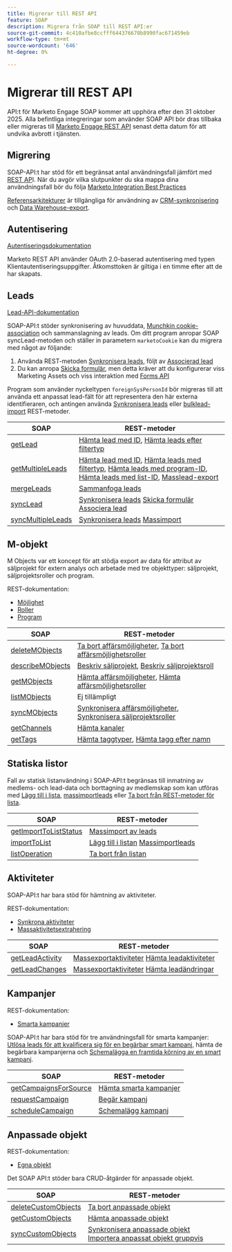 ```yaml
---
title: Migrerar till REST API
feature: SOAP
description: Migrera från SOAP till REST API:er
source-git-commit: 4c410afbe8ccfff644376670b8990fac671459eb
workflow-type: tm+mt
source-wordcount: '646'
ht-degree: 0%

---
```



# Migrerar till REST API

API:t för Marketo Engage SOAP kommer att upphöra efter den 31 oktober 2025. Alla befintliga integreringar som använder SOAP API bör dras tillbaka eller migreras till [Marketo Engage REST API](https://experienceleague.adobe.com/en/docs/marketo-developer/marketo/rest/rest-api) senast detta datum för att undvika avbrott i tjänsten.

## Migrering

SOAP-API:t har stöd för ett begränsat antal användningsfall jämfört med [REST AP](https://experienceleague.adobe.com/en/docs/marketo-developer/marketo/rest/rest-api)I. När du avgör vilka slutpunkter du ska mappa dina användningsfall bör du följa [Marketo Integration Best Practices ](https://experienceleague.adobe.com/en/docs/marketo-developer/marketo/rest/marketo-integration-best-practices)

[Referensarkitekturer](https://experienceleague.adobe.com/en/docs/marketo-developer/marketo/rest/reference-architectures) är tillgängliga för användning av [CRM-synkronisering](https://experienceleague.adobe.com/docs/marketo-developer/assets/sync-architecture-whitepaper.pdf?lang=en) och [Data Warehouse-export](https://experienceleague.adobe.com/docs/marketo-developer/assets/reference_architecture.pdf?lang=en).

## Autentisering

[Autentiseringsdokumentation](https://experienceleague.adobe.com/en/docs/marketo-developer/marketo/rest/authentication)

Marketo REST API använder OAuth 2.0-baserad autentisering med typen Klientautentiseringsuppgifter. Åtkomsttoken är giltiga i en timme efter att de har skapats.

## Leads

[Lead-API-dokumentation](https://experienceleague.adobe.com/en/docs/marketo-developer/marketo/rest/lead-database/leads)

SOAP-API:t stöder synkronisering av huvuddata, [Munchkin cookie-association](https://experienceleague.adobe.com/en/docs/marketo-developer/marketo/javascriptapi/leadtracking/lead-tracking) och sammanslagning av leads. Om ditt program anropar SOAP syncLead-metoden och ställer in parametern `marketoCookie` kan du migrera med något av följande:

1. Använda REST-metoden [Synkronisera leads](https://developer.adobe.com/marketo-apis/api/mapi/#operation/syncLeadUsingPOST), följt av [Associerad lead](https://developer.adobe.com/marketo-apis/api/mapi/#operation/associateLeadUsingPOST)
2. Du kan anropa [Skicka formulär](https://experienceleague.adobe.com/en/docs/marketo-developer/marketo/rest/lead-database/leads&quot;%20\l%20&quot;submit-form), men detta kräver att du konfigurerar viss Marketing Assets och viss interaktion med [Forms API](https://experienceleague.adobe.com/en/docs/marketo-developer/marketo/rest/assets/forms)

Program som använder nyckeltypen `foreignSysPersonId` bör migreras till att använda ett anpassat lead-fält för att representera den här externa identifieraren, och antingen använda [Synkronisera leads](https://experienceleague.adobe.com/en/docs/marketo-developer/marketo/rest/lead-database/leads#create-and-update) eller [bulklead-import](https://experienceleague.adobe.com/en/docs/marketo-developer/marketo/rest/bulk-import/bulk-lead-import) REST-metoder.

| SOAP | REST-metoder |
| --- | --- |
| [getLead](https://experienceleague.adobe.com/en/docs/marketo-developer/marketo/soap/leads/getlead) | [Hämta lead med ID](https://developer.adobe.com/marketo-apis/api/mapi/#operation/getLeadByIdUsingGET), [Hämta leads efter filtertyp](https://developer.adobe.com/marketo-apis/api/mapi/#operation/getLeadsByFilterUsingGET) |
| [getMultipleLeads](https://experienceleague.adobe.com/en/docs/marketo-developer/marketo/soap/leads/getmultipleleads) | [Hämta lead med ID](https://developer.adobe.com/marketo-apis/api/mapi/#operation/getLeadByIdUsingGET), [Hämta leads med filtertyp](https://developer.adobe.com/marketo-apis/api/mapi/#operation/getLeadsByFilterUsingGET), [Hämta leads med program-ID](https://developer.adobe.com/marketo-apis/api/mapi/#operation/getLeadsByProgramIdUsingGET), [Hämta leads med list-ID](https://developer.adobe.com/marketo-apis/api/mapi/#operation/getLeadsByListIdUsingGET), [Masslead-export](https://developer.adobe.com/marketo-apis/api/mapi/#tag/Bulk-Export-Leads) |
| [mergeLeads](https://experienceleague.adobe.com/en/docs/marketo-developer/marketo/soap/leads/mergeleads) | [Sammanfoga leads](https://developer.adobe.com/marketo-apis/api/mapi/#operation/mergeLeadsUsingPOST) |
| [syncLead](https://experienceleague.adobe.com/en/docs/marketo-developer/marketo/soap/leads/synclead) | [Synkronisera leads](https://developer.adobe.com/marketo-apis/api/mapi/#operation/syncLeadUsingPOST) [Skicka formulär](https://developer.adobe.com/marketo-apis/api/mapi/#operation/SubmitFormUsingPOST) [Associera lead](https://developer.adobe.com/marketo-apis/api/mapi/#operation/associateLeadUsingPOST) |
| [syncMultipleLeads](https://experienceleague.adobe.com/en/docs/marketo-developer/marketo/soap/leads/syncmultipleleads) | [Synkronisera leads](https://developer.adobe.com/marketo-apis/api/mapi/#operation/syncLeadUsingPOST) [Massimport](https://developer.adobe.com/marketo-apis/api/mapi/#tag/Bulk-Import-Leads) |

## M-objekt

M Objects var ett koncept för att stödja export av data för attribut av säljprojekt för extern analys och arbetade med tre objekttyper: säljprojekt, säljprojektsroller och program.

REST-dokumentation:

- [Möjlighet](https://experienceleague.adobe.com/en/docs/marketo-developer/marketo/rest/lead-database/opportunities)
- [Roller](https://experienceleague.adobe.com/en/docs/marketo-developer/marketo/rest/lead-database/opportunity-roles)
- [Program](https://experienceleague.adobe.com/en/docs/marketo-developer/marketo/rest/assets/programs)

| SOAP | REST-metoder |
| --- | --- |
| [deleteMObjects](https://experienceleague.adobe.com/en/docs/marketo-developer/marketo/soap/marketo-objects/deletemobjects) | [Ta bort affärsmöjligheter](https://developer.adobe.com/marketo-apis/api/mapi/#operation/deleteOpportunitiesUsingPOST), [Ta bort affärsmöjlighetsroller](https://developer.adobe.com/marketo-apis/api/mapi/#operation/deleteOpportunityRolesUsingPOST) |
| [describeMObjects](https://experienceleague.adobe.com/en/docs/marketo-developer/marketo/soap/marketo-objects/describemobject) | [Beskriv säljprojekt](https://developer.adobe.com/marketo-apis/api/mapi/#operation/describeUsingGET_4), [Beskriv säljprojektsroll](https://developer.adobe.com/marketo-apis/api/mapi/#operation/describeOpportunityRoleUsingGET) |
| [getMObjects](https://experienceleague.adobe.com/en/docs/marketo-developer/marketo/soap/marketo-objects/getmobjects) | [Hämta affärsmöjligheter](https://developer.adobe.com/marketo-apis/api/mapi/#operation/getOpportunitiesUsingGET), [Hämta affärsmöjlighetsroller](https://developer.adobe.com/marketo-apis/api/mapi/#operation/describeOpportunityRoleUsingGET) |
| [listMObjects](https://experienceleague.adobe.com/en/docs/marketo-developer/marketo/soap/marketo-objects/listmobjects) | Ej tillämpligt |
| [syncMObjects](https://experienceleague.adobe.com/en/docs/marketo-developer/marketo/soap/marketo-objects/syncmobjects) | [Synkronisera affärsmöjligheter](https://developer.adobe.com/marketo-apis/api/mapi/#operation/syncOpportunitiesUsingPOST), [Synkronisera säljprojektsroller](https://developer.adobe.com/marketo-apis/api/mapi/#operation/syncOpportunityRolesUsingPOST) |
| [getChannels](https://experienceleague.adobe.com/en/docs/marketo-developer/marketo/soap/programs/getchannels) | [Hämta kanaler](https://developer.adobe.com/marketo-apis/api/asset/#operation/getAllChannelsUsingGET) |
| [getTags](https://experienceleague.adobe.com/en/docs/marketo-developer/marketo/soap/programs/gettags) | [Hämta taggtyper](https://developer.adobe.com/marketo-apis/api/asset/#operation/getTagTypesUsingGET), [Hämta tagg efter namn](https://developer.adobe.com/marketo-apis/api/asset/#operation/getTagByNameUsingGET) |

## Statiska listor

Fall av statisk listanvändning i SOAP-API:t begränsas till inmatning av medlems- och lead-data och borttagning av medlemskap som kan utföras med [Lägg till i lista](https://developer.adobe.com/marketo-apis/api/mapi/#operation/addLeadsToListUsingPOST), [massimportleads](https://experienceleague.adobe.com/en/docs/marketo-developer/marketo/rest/bulk-import/bulk-lead-import) eller [Ta bort från REST-metoder för lista](https://developer.adobe.com/marketo-apis/api/mapi/#operation/removeLeadsFromListUsingDELETE).

| SOAP | REST-metoder |
| --- | --- |
| [getImportToListStatus](https://experienceleague.adobe.com/en/docs/marketo-developer/marketo/soap/static-lists/getimporttoliststatus) | [Massimport av leads](https://developer.adobe.com/marketo-apis/api/mapi/#tag/Bulk-Import-Leads) |
| [importToList](https://experienceleague.adobe.com/en/docs/marketo-developer/marketo/soap/static-lists/importtolist) | [Lägg till i listan](https://developer.adobe.com/marketo-apis/api/mapi/#operation/addLeadsToListUsingPOST) [Massimportleads](https://developer.adobe.com/marketo-apis/api/mapi/#tag/Bulk-Import-Leads) |
| [listOperation](https://experienceleague.adobe.com/en/docs/marketo-developer/marketo/soap/static-lists/listoperation) | [Ta bort från listan](https://developer.adobe.com/marketo-apis/api/mapi/#operation/removeLeadsFromListUsingDELETE) |

## Aktiviteter

SOAP-API:t har bara stöd för hämtning av aktiviteter.

REST-dokumentation:

- [Synkrona aktiviteter](https://experienceleague.adobe.com/en/docs/marketo-developer/marketo/rest/lead-database/activities)
- [Massaktivitetsextrahering](https://experienceleague.adobe.com/en/docs/marketo-developer/marketo/rest/bulk-extract/bulk-activity-extract)

| SOAP | REST-metoder |
| --- | --- |
| [getLeadActivity](https://experienceleague.adobe.com/en/docs/marketo-developer/marketo/soap/activities/getleadactivity) | [Massexportaktiviteter](https://developer.adobe.com/marketo-apis/api/mapi/#tag/Bulk-Export-Activities) [Hämta leadaktiviteter](https://developer.adobe.com/marketo-apis/api/mapi/#operation/getLeadActivitiesUsingGET) |
| [getLeadChanges](https://experienceleague.adobe.com/en/docs/marketo-developer/marketo/soap/activities/getleadchanges) | [Massexportaktiviteter](https://developer.adobe.com/marketo-apis/api/mapi/#tag/Bulk-Export-Activities) [Hämta leadändringar](https://developer.adobe.com/marketo-apis/api/mapi/#operation/getLeadChangesUsingGET) |

## Kampanjer

REST-dokumentation:

- [Smarta kampanjer](https://experienceleague.adobe.com/en/docs/marketo-developer/marketo/rest/assets/smart-campaigns&quot;%20\h%20HYPERLINK%20&quot;https://experienceleague.adobe.com/en/docs/marketo-developer/marketo/rest/assets/smart-campaigns)

SOAP-API:t har bara stöd för tre användningsfall för smarta kampanjer: [Utlösa leads för att kvalificera sig för en begärbar smart kampanj](https://experienceleague.adobe.com/en/docs/marketo-developer/marketo/rest/assets/smart-campaigns#trigger), hämta de begärbara kampanjerna och [Schemalägga en framtida körning av en smart kampanj](https://experienceleague.adobe.com/en/docs/marketo-developer/marketo/rest/assets/smart-campaigns#schedule).

| SOAP | REST-metoder |
| --- | --- |
| [getCampaignsForSource](https://experienceleague.adobe.com/en/docs/marketo-developer/marketo/soap/campaigns/getcampaignsforsource) | [Hämta smarta kampanjer](https://developer.adobe.com/marketo-apis/api/asset/#operation/getAllSmartCampaignsGET) |
| [requestCampaign](https://experienceleague.adobe.com/en/docs/marketo-developer/marketo/soap/campaigns/requestcampaign) | [Begär kampanj](https://developer.adobe.com/marketo-apis/api/mapi/#operation/triggerCampaignUsingPOST) |
| [scheduleCampaign](https://experienceleague.adobe.com/en/docs/marketo-developer/marketo/soap/campaigns/schedulecampaign) | [Schemalägg kampanj](https://developer.adobe.com/marketo-apis/api/mapi/#operation/scheduleCampaignUsingPOST) |

## Anpassade objekt

REST-dokumentation:

- [Egna objekt](https://experienceleague.adobe.com/en/docs/marketo-developer/marketo/rest/lead-database/custom-objects&quot;%20\h%20HYPERLINK%20&quot;https://experienceleague.adobe.com/en/docs/marketo-developer/marketo/rest/lead-database/custom-objects)

Det SOAP API:t stöder bara CRUD-åtgärder för anpassade objekt.

| SOAP | REST-metoder |
| --- | --- |
| [deleteCustomObjects](https://experienceleague.adobe.com/en/docs/marketo-developer/marketo/soap/custom-objects/deletecustomobjects) | [Ta bort anpassade objekt](https://developer.adobe.com/marketo-apis/api/mapi/#operation/deleteCustomObjectsUsingPOST) |
| [getCustomObjects](https://experienceleague.adobe.com/en/docs/marketo-developer/marketo/soap/custom-objects/getcustomobjects) | [Hämta anpassade objekt](https://developer.adobe.com/marketo-apis/api/mapi/#operation/getCustomObjectsUsingGET) |
| [syncCustomObjects](https://experienceleague.adobe.com/en/docs/marketo-developer/marketo/soap/custom-objects/synccustomobjects) | [Synkronisera anpassade objekt](https://developer.adobe.com/marketo-apis/api/mapi/#operation/syncCustomObjectsUsingPOST) [Importera anpassat objekt gruppvis](https://experienceleague.adobe.com/en/docs/marketo-developer/marketo/rest/bulk-import/bulk-custom-object-import) |